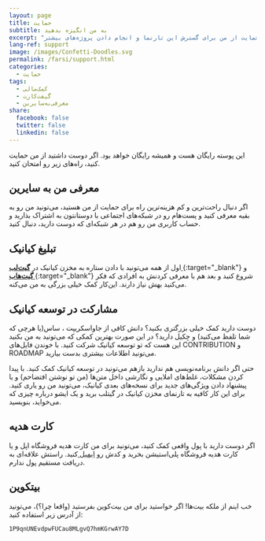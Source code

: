 ```yaml
---
layout: page
title: حمایت
subtitle: به من انگیزه بدهید
excerpt: "راه‌های حمایت از من برای گسترش این تارنما و انجام دادن پروژه‌های بیشتر"
lang-ref: support
image: /images/Confetti-Doodles.svg
permalink: /farsi/support.html
categories:
  - حمایت
tags:
  - کمک‌مالی
  - گیفت‌کارت
  - معرفی‌به‌سایرین
share:
  facebook: false
  twitter: false
  linkedin: false
---
```


این پوسته رایگان هست و همیشه رایگان خواهد بود. اگر دوست داشتید از من حمایت کنید، راه‌های زیر رو امتحان کنید.

## معرفی من به سایرین
اگر دنبال راحت‌ترین و کم هزینه‌ترین راه برای حمایت از من هستید، می‌تونید من رو به بقیه معرفی کنید و پست‌هام رو در شبکه‌های اجتماعی با دوستانتون به اشتراک بذارید و حساب‌ کاربری من رو هم در هر شبکه‌ای که دوست دارید، دنبال کنید.

## تبلیغ کیانیک
اول از همه می‌تونید با دادن ستاره به مخزن کیانیک در [**گیت‌لب <i class="fab fa-gitlab kianic-icon-gitlab" aria-hidden="true"></i>**](https://gitlab.com/Azadeh-Afzar/Web-Development/Kianic-Jekyll-Theme "Kianic Jekyll Theme"){:target="_blank"} و
[**گیت‌هاب <i class="fab fa-github kianic-icon-github" aria-hidden="true"></i>**](https://github.com/Azadeh-Afzar/Kianic-Jekyll-Theme "Kianic Jekyll Theme"){:target="_blank"}
شروع کنید و بعد هم با معرفی کردنش به افرادی که فکر می‌کنید بهش نیاز دارند. این‌کار کمک خیلی بزرگی به من می‌کنه.

## مشارکت در توسعه کیانیک
دوست دارید کمک خیلی بزرگتری بکنید؟ دانش کافی از جاواسکریپت <i class="fab fa-js kianic-icon-javascript" aria-hidden="true"></i>، ساس(یا هرچی که شما تلفظ می‌کنید) <i class="fab fa-sass kianic-icon-sass" aria-hidden="true"></i> و جِکیل <i class="kiasimcons kiasimcons-jekyll kiasimcons-color-jekyll"></i> دارید؟
در این صورت بهترین کمکی که می‌تونید به من بکنید این هست که تو توسعه کیانیک شرکت کنید. با خوندن فایل‌های CONTRIBUTION و ROADMAP می‌تونید اطلاعات بیشتری بدست بیارید.

حتی اگر دانش برنامه‌نویسی هم ندارید بازهم می‌تونید در توسعه کیانیک کمک کنید. با پیدا کردن مشکلات، غلط‌های املایی و نگارشی داخل متن‌ها (من تو نوشتن افتضاحم) و یا پیشنهاد دادن ویژگی‌های جدید برای نسخه‌های بعدی کیانیک، می‌تونید من رو یاری کنید.  برای این کار کافیه به تارنمای مخزن کیانیک در گیتلب برید و یک ایشو درباره چیزی که می‌خواید، بنویسید.

## کارت هدیه
اگر دوست دارید با پول واقعی کمک کنید، می‌تونید برای من کارت‌ هدیه فروشگاه اپل  <i class="fab fa-apple" aria-hidden="true"></i> و یا کارت هدیه فروشگاه پلی‌استیشن <i class="fab fa-playstation kianic-icon-playstation" aria-hidden="true"></i> بخرید و کدش رو <a href="mailto:{{ site.protonmail }}" target="_blank">ایمیل <i class="kiasimcons kiasimcons-protonmail kiasimcons-color-protonmail"></i></a> کنید. راستش علاقه‌ای به دریافت مستقیم پول ندارم.

## بیتکوین
خب اینم از ملکه بیت‌ها! اگر خواستید برای من بیت‌کوین <i class="fab fa-bitcoin kianic-icon-bitcoin" aria-hidden="true"></i> بفرستید (واقعا چرا؟)، می‌تونید از آدرس زیر استفاده کنید:

`1P9qnUNEvdpwFUCau8MLgvQ7hmKGrwAY7D`
